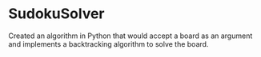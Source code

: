 # SudokuSolver

Created an algorithm in Python that would accept a board as an argument and implements a backtracking algorithm to solve the board.
